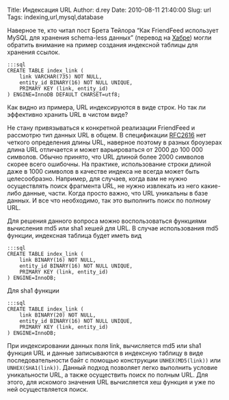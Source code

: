 Title: Индексация URL
Author: d.rey
Date: 2010-08-11 21:40:00
Slug: url
Tags: indexing,url,mysql,database

Наверное те, кто читал пост Брета Тейлора “Как FriendFeed использует MySQL для хранения schema-less данных” (перевод на [Хабре](http://habrahabr.ru/blogs/mysql/87147/)) могли обратить внимание на пример создания индексной таблицы для хранения ссылок. 

    :::sql
    CREATE TABLE index_link (
        link VARCHAR(735) NOT NULL,
        entity_id BINARY(16) NOT NULL UNIQUE,
        PRIMARY KEY (link, entity_id)
    ) ENGINE=InnoDB DEFAULT CHARSET=utf8;

Как видно из примера, URL индексируются в виде строк. Но так ли эффективно хранить URL в чистом виде?


Не стану привязываться к конкретной реализации FriendFeed и рассмотрю тип данных URL в общем. В спецификации [RFC2616](http://www.w3.org/Protocols/rfc2616/rfc2616.html) нет четкого определения длины URL, наверное поэтому в разных броузерах длина URL отличается и может варьироваться от 2000 до 100 000 символов. Обычно принято, что URL длиной более 2000 символов скорее всего ошибочны. На практике, использование строки длиной даже в 1000 символов в качестве индекса не всегда может быть целесообразно. Например, для случаев, когда вам не нужно осуществлять поиск фрагмента URL, не нужно извлекать из него какие-либо данные, части. Когда просто важно, что URL уникальны в базе данных. И все что необходимо, так это выполнить поиск по полному URL. 

Для решения данного вопроса можно воспользоваться функциями вычисления md5 или sha1 хешей для URL. В случае использования md5 функции, индексная таблица будет иметь вид

    :::sql
    CREATE TABLE index_link (
        link BINARY(16) NOT NULL,
        entity_id BINARY(16) NOT NULL UNIQUE,
        PRIMARY KEY (link, entity_id)
    ) ENGINE=InnoDB;

Для sha1 функции 

    :::sql
    CREATE TABLE index_link (
        link BINARY(20) NOT NULL,
        entity_id BINARY(16) NOT NULL UNIQUE,
        PRIMARY KEY (link, entity_id)
    ) ENGINE=InnoDB;

При индексировании данных поля link, вычисляется md5 или sha1 функция URL и данные записываются в индексную таблицу в виде последовательности байт с помощью конструкции `UNHEX(MD5(link))` или `UNHEX(SHA1(link))`. Данный подход позволяет легко выполнить условие уникальности URL, а также осуществить поиск по полным URL. Для этого, для искомого значения URL вычисляется хеш функция и уже по ней осуществляется поиск.

